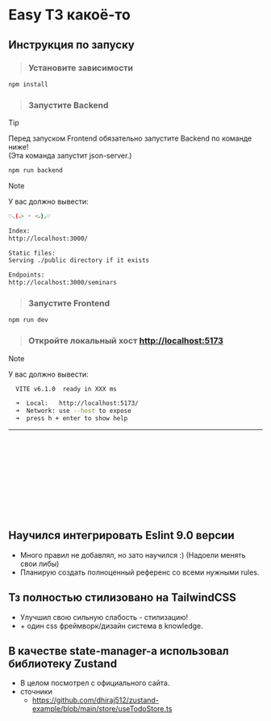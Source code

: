 # Easy ТЗ какоё-то

## Инструкция по запуску

> <h3>Установите зависимости</h3>

```bash
npm install
```

> <h3>Запустите Backend</h3>

> [!TIP]
> Перед запуском Frontend обязательно запустите Backend по команде ниже!<br/>
> (Эта команда запустит json-server.)

```bash
npm run backend
```

> [!NOTE]
> У вас должно вывести:

```bash
♡⸜(˶˃ ᵕ ˂˶)⸝♡

Index:
http://localhost:3000/

Static files:
Serving ./public directory if it exists

Endpoints:
http://localhost:3000/seminars
```

> <h3>Запустите Frontend</h3>

```bash
npm run dev
```

> <h3>Откройте локальный хост <a href="http://localhost:5173">http://localhost:5173</a></h3>

> [!NOTE]
> У вас должно вывести:

```bash
  VITE v6.1.0  ready in XXX ms

  ➜  Local:   http://localhost:5173/
  ➜  Network: use --host to expose
  ➜  press h + enter to show help
```

---

<br/><br/><br/><br/><br/><br/><br/><br/><br/>

## Научился интегрировать Eslint 9.0 версии

- Много правил не добавлял, но зато научился :) (Надоели менять свои либы)
- Планирую создать полноценный референс со всеми нужными rules.

## Тз полностью стилизовано на TailwindCSS

- Улучшил свою сильную слабость - стилизацию!
- \+ один css фреймворк/дизайн система в knowledge.

## В качестве state-manager-а использовал библиотеку Zustand

- В целом посмотрел с официального сайта.
- сточники
  - https://github.com/dhiraj512/zustand-example/blob/main/store/useTodoStore.ts
